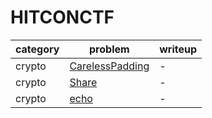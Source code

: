 # HITCONCTF

category | problem | writeup
--- | --- | ---
crypto | [CarelessPadding](crypto/CarelessPadding) | -
crypto | [Share](crypto/Share) | -
crypto | [echo](crypto/echo) | -
